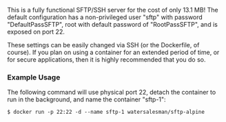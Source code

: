 This is a fully functional SFTP/SSH server for the cost of only 13.1 MB! The default configuration
has a non-privileged user "sftp" with password "DefaultPassSFTP", root with default
password of "RootPassSFTP", and is exposed on port 22.

These settings can be easily changed via SSH (or the Dockerfile, of course). If you
plan on using a container for an extended period of time, or for secure applications,
then it is highly recommended that you do so.

### Example Usage
The following command will use physical port 22, detach the container to run in the
background, and name the container "sftp-1":
```
$ docker run -p 22:22 -d --name sftp-1 watersalesman/sftp-alpine
```
